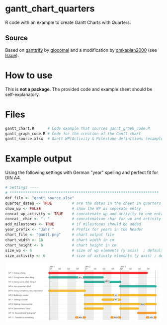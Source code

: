 # gantt_chart_quarters
R code with an example to create Gantt Charts with Quarters.

## Source

Based on [ganttrify](https://github.com/giocomai/ganttrify/) by [giocomai](https://github.com/giocomai) and a modification by [dmkaplan2000](https://github.com/dmkaplan2000) (see [Issue](https://github.com/giocomai/ganttrify/issues/40)).

# How to use

This is **not a package**. The provided code and example sheet should be self-explanatory.

# Files
```R
gantt_chart.R      # Code example that sources gannt_graph_code.R
gantt_graph_code.R # Code for the creation of the Gantt chart
gantt_source.xlsx  # Gantt WP/Activity & Milestone definitions (example)
```

# Example output
Using the following settings with German "year" spelling and perfect fit for DIN A4.
```R
# Settings ----
# *******************************************************************
def_file <- "gantt_source.xlsx"
quarter_dates <- TRUE         # are the dates in the cheet in quarters
show_wp <- FALSE              # show the WP as seperate entry
concat_wp_activity <- TRUE    # concatenate wp and activity to one entry
concat__char <- ": "          # concatenation char for wp and activity
add_milestones <- TRUE        # if milestones should be added
year_prefix <- "Jahr "        # Prefix for years in the header
chart_file <- "gantt.png"     # chart output file
chart_width <- 16             # chart width in cm
chart_height <- 6             # chart height in cm
size_wp <- 6                  # size of wp elements (y axis)  ; default: 6
size_activity <- 6            # size of activity elements (y axis) ; default: 4
```
![](gantt.png)

